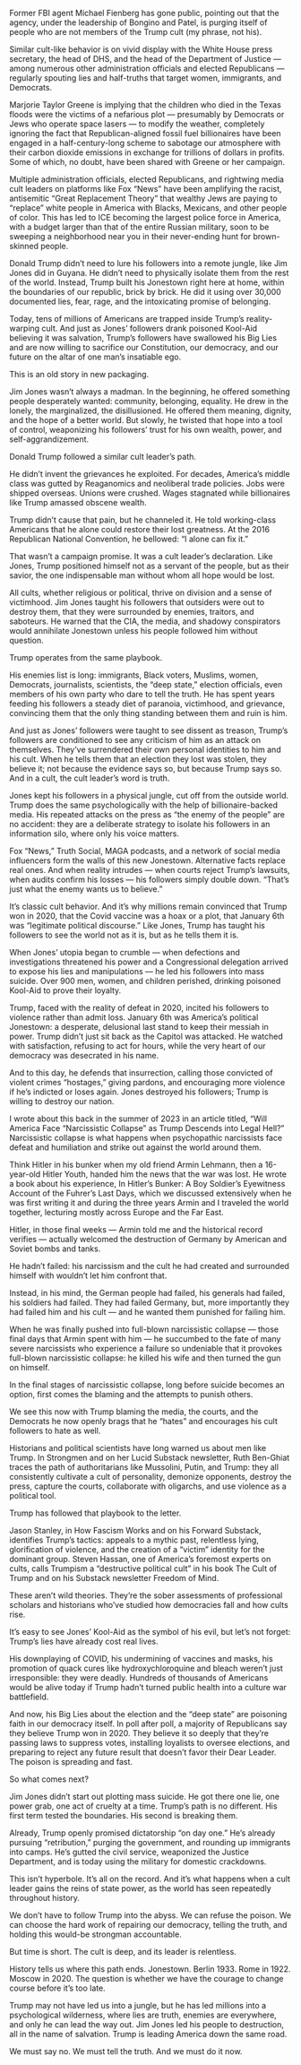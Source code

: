 Former FBI agent Michael Fienberg has gone public, pointing out that the agency, under the leadership of Bongino and Patel, is purging itself of people who are not members of the Trump cult (my phrase, not his).

Similar cult-like behavior is on vivid display with the White House press secretary, the head of DHS, and the head of the Department of Justice — among numerous other administration officials and elected Republicans — regularly spouting lies and half-truths that target women, immigrants, and Democrats.

Marjorie Taylor Greene is implying that the children who died in the Texas floods were the victims of a nefarious plot — presumably by Democrats or Jews who operate space lasers — to modify the weather, completely ignoring the fact that Republican-aligned fossil fuel billionaires have been engaged in a half-century-long scheme to sabotage our atmosphere with their carbon dioxide emissions in exchange for trillions of dollars in profits. Some of which, no doubt, have been shared with Greene or her campaign.

Multiple administration officials, elected Republicans, and rightwing media cult leaders on platforms like Fox “News” have been amplifying the racist, antisemitic “Great Replacement Theory” that wealthy Jews are paying to “replace” white people in America with Blacks, Mexicans, and other people of color. This has led to ICE becoming the largest police force in America, with a budget larger than that of the entire Russian military, soon to be sweeping a neighborhood near you in their never-ending hunt for brown-skinned people.

Donald Trump didn’t need to lure his followers into a remote jungle, like Jim Jones did in Guyana. He didn’t need to physically isolate them from the rest of the world. Instead, Trump built his Jonestown right here at home, within the boundaries of our republic, brick by brick. He did it using over 30,000 documented lies, fear, rage, and the intoxicating promise of belonging.

Today, tens of millions of Americans are trapped inside Trump’s reality-warping cult. And just as Jones’ followers drank poisoned Kool-Aid believing it was salvation, Trump’s followers have swallowed his Big Lies and are now willing to sacrifice our Constitution, our democracy, and our future on the altar of one man’s insatiable ego.

This is an old story in new packaging.

Jim Jones wasn’t always a madman. In the beginning, he offered something people desperately wanted: community, belonging, equality. He drew in the lonely, the marginalized, the disillusioned. He offered them meaning, dignity, and the hope of a better world. But slowly, he twisted that hope into a tool of control, weaponizing his followers’ trust for his own wealth, power, and self-aggrandizement.

Donald Trump followed a similar cult leader’s path.

He didn’t invent the grievances he exploited. For decades, America’s middle class was gutted by Reaganomics and neoliberal trade policies. Jobs were shipped overseas. Unions were crushed. Wages stagnated while billionaires like Trump amassed obscene wealth.

Trump didn’t cause that pain, but he channeled it. He told working-class Americans that he alone could restore their lost greatness. At the 2016 Republican National Convention, he bellowed: “I alone can fix it.”

That wasn’t a campaign promise. It was a cult leader’s declaration. Like Jones, Trump positioned himself not as a servant of the people, but as their savior, the one indispensable man without whom all hope would be lost.

All cults, whether religious or political, thrive on division and a sense of victimhood. Jim Jones taught his followers that outsiders were out to destroy them, that they were surrounded by enemies, traitors, and saboteurs. He warned that the CIA, the media, and shadowy conspirators would annihilate Jonestown unless his people followed him without question.

Trump operates from the same playbook.

His enemies list is long: immigrants, Black voters, Muslims, women, Democrats, journalists, scientists, the “deep state,” election officials, even members of his own party who dare to tell the truth. He has spent years feeding his followers a steady diet of paranoia, victimhood, and grievance, convincing them that the only thing standing between them and ruin is him.

And just as Jones’ followers were taught to see dissent as treason, Trump’s followers are conditioned to see any criticism of him as an attack on themselves. They’ve surrendered their own personal identities to him and his cult. When he tells them that an election they lost was stolen, they believe it; not because the evidence says so, but because Trump says so. And in a cult, the cult leader’s word is truth.

Jones kept his followers in a physical jungle, cut off from the outside world. Trump does the same psychologically with the help of billionaire-backed media. His repeated attacks on the press as “the enemy of the people” are no accident: they are a deliberate strategy to isolate his followers in an information silo, where only his voice matters.

Fox “News,” Truth Social, MAGA podcasts, and a network of social media influencers form the walls of this new Jonestown. Alternative facts replace real ones. And when reality intrudes — when courts reject Trump’s lawsuits, when audits confirm his losses — his followers simply double down. “That’s just what the enemy wants us to believe.”

It’s classic cult behavior. And it’s why millions remain convinced that Trump won in 2020, that the Covid vaccine was a hoax or a plot, that January 6th was “legitimate political discourse.” Like Jones, Trump has taught his followers to see the world not as it is, but as he tells them it is.

When Jones’ utopia began to crumble — when defections and investigations threatened his power and a Congressional delegation arrived to expose his lies and manipulations — he led his followers into mass suicide. Over 900 men, women, and children perished, drinking poisoned Kool-Aid to prove their loyalty.

Trump, faced with the reality of defeat in 2020, incited his followers to violence rather than admit loss. January 6th was America’s political Jonestown: a desperate, delusional last stand to keep their messiah in power. Trump didn’t just sit back as the Capitol was attacked. He watched with satisfaction, refusing to act for hours, while the very heart of our democracy was desecrated in his name.

And to this day, he defends that insurrection, calling those convicted of violent crimes “hostages,” giving pardons, and encouraging more violence if he’s indicted or loses again. Jones destroyed his followers; Trump is willing to destroy our nation.

I wrote about this back in the summer of 2023 in an article titled, “Will America Face “Narcissistic Collapse” as Trump Descends into Legal Hell?” Narcissistic collapse is what happens when psychopathic narcissists face defeat and humiliation and strike out against the world around them.

Think Hitler in his bunker when my old friend Armin Lehmann, then a 16-year-old Hitler Youth, handed him the news that the war was lost. He wrote a book about his experience, In Hitler’s Bunker: A Boy Soldier’s Eyewitness Account of the Fuhrer’s Last Days, which we discussed extensively when he was first writing it and during the three years Armin and I traveled the world together, lecturing mostly across Europe and the Far East.

Hitler, in those final weeks — Armin told me and the historical record verifies — actually welcomed the destruction of Germany by American and Soviet bombs and tanks.

He hadn’t failed: his narcissism and the cult he had created and surrounded himself with wouldn’t let him confront that.

Instead, in his mind, the German people had failed, his generals had failed, his soldiers had failed. They had failed Germany, but, more importantly they had failed him and his cult — and he wanted them punished for failing him.

When he was finally pushed into full-blown narcissistic collapse — those final days that Armin spent with him — he succumbed to the fate of many severe narcissists who experience a failure so undeniable that it provokes full-blown narcissistic collapse: he killed his wife and then turned the gun on himself.

In the final stages of narcissistic collapse, long before suicide becomes an option, first comes the blaming and the attempts to punish others.

We see this now with Trump blaming the media, the courts, and the Democrats he now openly brags that he “hates” and encourages his cult followers to hate as well.

Historians and political scientists have long warned us about men like Trump. In Strongmen and on her Lucid Substack newsletter, Ruth Ben-Ghiat traces the path of authoritarians like Mussolini, Putin, and Trump: they all consistently cultivate a cult of personality, demonize opponents, destroy the press, capture the courts, collaborate with oligarchs, and use violence as a political tool.

Trump has followed that playbook to the letter.

Jason Stanley, in How Fascism Works and on his Forward Substack, identifies Trump’s tactics: appeals to a mythic past, relentless lying, glorification of violence, and the creation of a “victim” identity for the dominant group. Steven Hassan, one of America’s foremost experts on cults, calls Trumpism a “destructive political cult” in his book The Cult of Trump and on his Substack newsletter Freedom of Mind.

These aren’t wild theories. They’re the sober assessments of professional scholars and historians who’ve studied how democracies fall and how cults rise.

It’s easy to see Jones’ Kool-Aid as the symbol of his evil, but let’s not forget: Trump’s lies have already cost real lives.

His downplaying of COVID, his undermining of vaccines and masks, his promotion of quack cures like hydroxychloroquine and bleach weren’t just irresponsible: they were deadly. Hundreds of thousands of Americans would be alive today if Trump hadn’t turned public health into a culture war battlefield.

And now, his Big Lies about the election and the “deep state” are poisoning faith in our democracy itself. In poll after poll, a majority of Republicans say they believe Trump won in 2020. They believe it so deeply that they’re passing laws to suppress votes, installing loyalists to oversee elections, and preparing to reject any future result that doesn’t favor their Dear Leader. The poison is spreading and fast.

So what comes next?

Jim Jones didn’t start out plotting mass suicide. He got there one lie, one power grab, one act of cruelty at a time. Trump’s path is no different. His first term tested the boundaries. His second is breaking them.

Already, Trump openly promised dictatorship “on day one.” He’s already pursuing “retribution,” purging the government, and rounding up immigrants into camps. He’s gutted the civil service, weaponized the Justice Department, and is today using the military for domestic crackdowns.

This isn’t hyperbole. It’s all on the record. And it’s what happens when a cult leader gains the reins of state power, as the world has seen repeatedly throughout history.

We don’t have to follow Trump into the abyss. We can refuse the poison. We can choose the hard work of repairing our democracy, telling the truth, and holding this would-be strongman accountable.

But time is short. The cult is deep, and its leader is relentless.

History tells us where this path ends. Jonestown. Berlin 1933. Rome in 1922. Moscow in 2020. The question is whether we have the courage to change course before it’s too late.

Trump may not have led us into a jungle, but he has led millions into a psychological wilderness, where lies are truth, enemies are everywhere, and only he can lead the way out. Jim Jones led his people to destruction, all in the name of salvation. Trump is leading America down the same road.

We must say no. We must tell the truth. And we must do it now.

